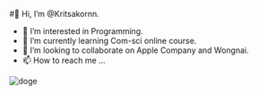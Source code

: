 #👋 Hi, I’m @Kritsakornn.
- 👀 I’m interested in Programming.
- 🌱 I’m currently learning Com-sci online course.
- 💞️ I’m looking to collaborate on Apple Company and Wongnai.
- 📫 How to reach me ...

![doge](https://user-images.githubusercontent.com/77423011/199027698-368d61cf-48ce-4c88-a8d0-15be01791098.gif)

<!---
Kritsakornn/Kritsakornn is a ✨ special ✨ repository because its `README.md` (this file) appears on your GitHub profile.
You can click the Preview link to take a look at your changes.
--->
